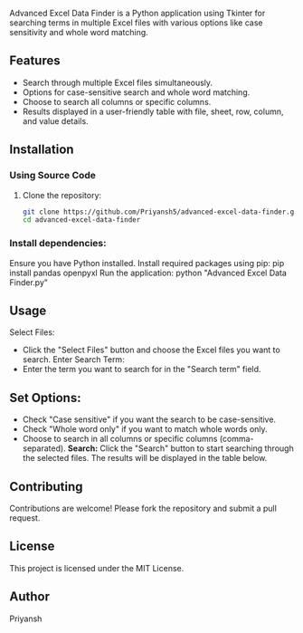 Advanced Excel Data Finder is a Python application using Tkinter for searching terms in multiple Excel files with various options like case sensitivity and whole word matching.

## Features

- Search through multiple Excel files simultaneously.
- Options for case-sensitive search and whole word matching.
- Choose to search all columns or specific columns.
- Results displayed in a user-friendly table with file, sheet, row, column, and value details.

## Installation

### Using Source Code

1. Clone the repository:
   ```bash
   git clone https://github.com/Priyansh5/advanced-excel-data-finder.git
   cd advanced-excel-data-finder
### Install dependencies:
Ensure you have Python installed. Install required packages using pip:
pip install pandas openpyxl
Run the application:
python "Advanced Excel Data Finder.py"

## Usage
 Select Files:
- Click the "Select Files" button and choose the Excel files you want to search.
 Enter Search Term:
- Enter the term you want to search for in the "Search term" field.
## Set Options:
- Check "Case sensitive" if you want the search to be case-sensitive.
- Check "Whole word only" if you want to match whole words only.
- Choose to search in all columns or specific columns (comma-separated).
<b>Search:</b>
Click the "Search" button to start searching through the selected files. The results will be displayed in the table below.

## Contributing
Contributions are welcome! Please fork the repository and submit a pull request.

## License
This project is licensed under the MIT License.

## Author
Priyansh
